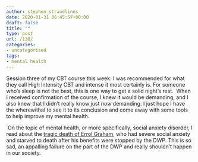 ```yaml
---
author: stephen_strandlines
date: 2020-01-31 06:45:57+00:00
draft: false
title: ""
type: post
url: /130/
categories:
- uncategorised
tags:
- mental health
---
```


Session three of my CBT course this week. I was recommended for what they call High Intensity CBT and intense it most certainly is. For someone who’s sleep is not the best, this is one way to get a solid night’s rest.  When I received confirmation of the course, I knew it would be demanding, and I also knew that I didn’t really know just _how_ demanding. I just hope I have the wherewithal to see it to its conclusion and come away with some tools to help improve my mental health. 

 On the topic of mental health, or more specifically, social anxiety disorder, I read about the [tragic death of Errol Graham](https://www.theguardian.com/society/2020/jan/28/disabled-man-starved-to-death-after-dwp-stopped-his-benefits), who had severe social anxiety and starved to death after his benefits were stopped by the DWP. This is so sad, an appalling failure on the part of the DWP and really shouldn’t happen in our society.  



